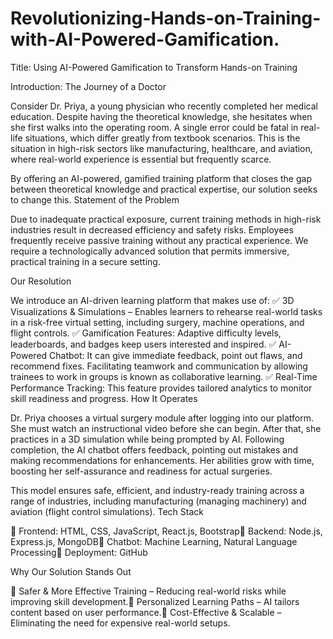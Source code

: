 # Revolutionizing-Hands-on-Training-with-AI-Powered-Gamification.
Title: Using AI-Powered Gamification to Transform Hands-on Training

 Introduction: The Journey of a Doctor

 Consider Dr. Priya, a young physician who recently completed her medical education.  Despite having the theoretical knowledge, she hesitates when she first walks into the operating room.  A single error could be fatal in real-life situations, which differ greatly from textbook scenarios.  This is the situation in high-risk sectors like manufacturing, healthcare, and aviation, where real-world experience is essential but frequently scarce.

 By offering an AI-powered, gamified training platform that closes the gap between theoretical knowledge and practical expertise, our solution seeks to change this.
Statement of the Problem

 Due to inadequate practical exposure, current training methods in high-risk industries result in decreased efficiency and safety risks.  Employees frequently receive passive training without any practical experience.  We require a technologically advanced solution that permits immersive, practical training in a secure setting.

 Our Resolution

 We introduce an AI-driven learning platform that makes use of: ✅ 3D Visualizations & Simulations – Enables learners to rehearse real-world tasks in a risk-free virtual setting, including surgery, machine operations, and flight controls.
 ✅ Gamification Features: Adaptive difficulty levels, leaderboards, and badges keep users interested and inspired.
 ✅ AI-Powered Chatbot: It can give immediate feedback, point out flaws, and recommend fixes.
 Facilitating teamwork and communication by allowing trainees to work in groups is known as collaborative learning.
 ✅ Real-Time Performance Tracking: This feature provides tailored analytics to monitor skill readiness and progress.
How It Operates

 Dr. Priya chooses a virtual surgery module after logging into our platform.  She must watch an instructional video before she can begin.  After that, she practices in a 3D simulation while being prompted by AI.  Following completion, the AI chatbot offers feedback, pointing out mistakes and making recommendations for enhancements.  Her abilities grow with time, boosting her self-assurance and readiness for actual surgeries.

 This model ensures safe, efficient, and industry-ready training across a range of industries, including manufacturing (managing machinery) and aviation (flight control simulations).
Tech Stack

🔹 Frontend: HTML, CSS, JavaScript, React.js, Bootstrap🔹 Backend: Node.js, Express.js, MongoDB🔹 Chatbot: Machine Learning, Natural Language Processing🔹 Deployment: GitHub

Why Our Solution Stands Out

🔹 Safer & More Effective Training – Reducing real-world risks while improving skill development.🔹 Personalized Learning Paths – AI tailors content based on user performance.🔹 Cost-Effective & Scalable – Eliminating the need for expensive real-world setups.
